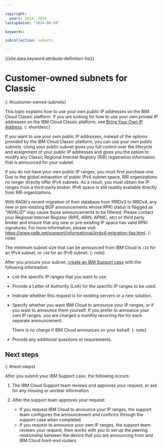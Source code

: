 ```yaml
---

copyright:
  years: 2024, 2024
lastupdated: "2024-08-28"

keywords:

subcollection: subnets

---
```


{{site.data.keyword.attribute-definition-list}}

# Customer-owned subnets for Classic
{: #customer-owned-subnets}

This topic explains how to use your own _public_ IP addresses on the IBM Cloud Classic platform. If you are looking for how to use your own _private_ IP addresses on the IBM Cloud Classic platform, see [Bring Your Own IP Address](/docs/solution-tutorials?topic=solution-tutorials-byoip).
{: shortdesc}

If you want to use your own public IP addresses, instead of the options provided by the IBM Cloud Classic platform, you can use your own public subnets. Using your public subnet gives you full control over the lifecycle and assignment of your public IP addresses and gives you the option to modify any Classic Regional Internet Registry (RIR) registration information that is announced for your subnet.

If you do not have your own public IP ranges, you must first purchase one. Due to the global exhaustion of public IPv4 subnet space, RIR organizations no longer directly offer IPv4 subnets. As a result, you must obtain the IP ranges from a third-party broker. IPv6 space is still readily available directly from RIR organizations.

With RADb's recent migration of their database from IRRDv3 to IRRDv4, any new or pre-existing BGP announcements whose RPKI status is flagged as "INVALID" may cause those announcements to be filtered. Please contact your Regional Internet Register (RIPE, ARIN, APNIC, etc) or third party broker and ensure that any new or pre-existing IP space has valid RPKI signatures. For more information, please visit https://www.radb.net/support/informational/irrdv4-migration-faq.html.
{: note}

The minimum subnet size that can be announced from IBM Cloud is `/24` for an IPv4 subnet, or `/48` for an IPv6 subnet.
{: note}

After you procure your subnet, [create an IBM Support case](/docs/get-support?topic=get-support-open-case&interface=ui) with the following information:

* List the specific IP ranges that you want to use.
* Provide a Letter of Authority (LoA) for the specific IP ranges to be used.
* Indicate whether this request is for existing servers or a new solution.
* Specify whether you want IBM Cloud to announce your IP ranges, or if you want to announce them yourself. If you prefer to announce your own IP ranges, you are charged a monthly recurring fee for each separate announcement.

   There is no charge if IBM Cloud announces on your behalf.
   {: note}

* Provide any additional questions or requirements.

## Next steps
{: #next-steps}

After you submit your IBM Support case, the following occurs:

1. The IBM Cloud Support team reviews and approves your request, or ask for any missing or unclear information.
1. After the support team approves your request:

   * If you request IBM Cloud to announce your IP ranges, the support team configures the announcement and confirms through the support case when completed.
   * If you request to announce your own IP ranges, the support team reviews your request, then works with you to set up the peering relationship between the device that you are announcing from and IBM Cloud front-end routers.
